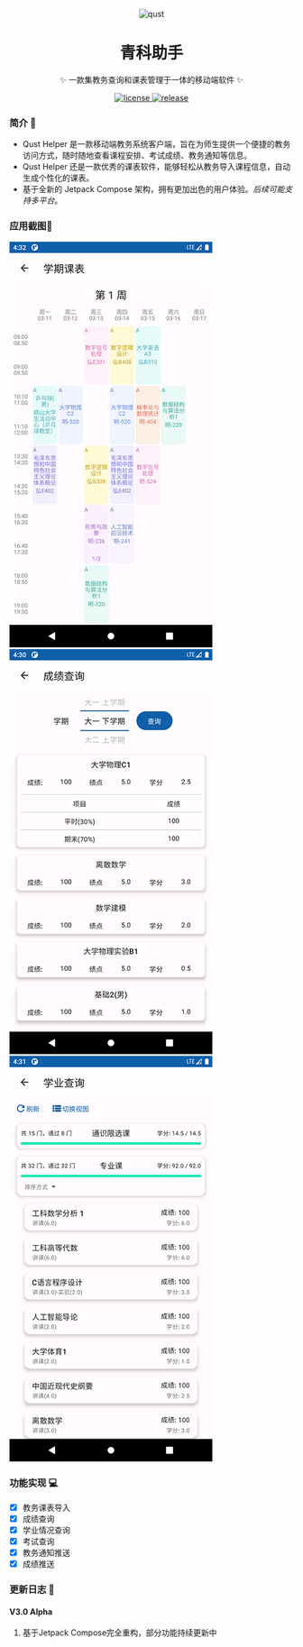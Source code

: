 <p align="center">
  <img src="https://files.catbox.moe/5go8fg.png" width="130" height="130" alt="qust"></a>
</p>

<div align="center">

# 青科助手

✨ 一款集教务查询和课表管理于一体的移动端软件 ✨
</div>

<p align="center">
  <a href="https://github.com/2891954521/QUST-Assistant/blob/master/LICENSE">
    <img src="https://img.shields.io/badge/license-GPL--3.0-green" alt="license">
  </a>
  <a href="https://github.com/2891954521/QUST-Assistant/releases">
    <img src="https://img.shields.io/github/v/release/2891954521/QUST-Assistant" alt="release">
  </a>
</p>

### 简介 📃

- Qust Helper 是一款移动端教务系统客户端，旨在为师生提供一个便捷的教务访问方式，随时随地查看课程安排、考试成绩、教务通知等信息。
- Qust Helper 还是一款优秀的课表软件，能够轻松从教务导入课程信息，自动生成个性化的课表。
- 基于全新的 Jetpack Compose 架构，拥有更加出色的用户体验。*后续可能支持多平台*。

### 应用截图📸

![](captures/Screenshot_20240322_163254.png) ![](captures/Screenshot_20240322_163017.png) ![](captures/Screenshot_20240322_163159.png)


### 功能实现 💻

- [x] 教务课表导入
- [x] 成绩查询
- [x] 学业情况查询
- [x] 考试查询
- [x] 教务通知推送
- [x] 成绩推送

### 更新日志 🔖

#### V3.0 Alpha

1. 基于Jetpack Compose完全重构，部分功能持续更新中
